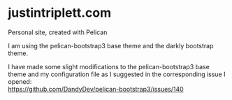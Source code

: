 # justintriplett.com
Personal site, created with Pelican

I am using the pelican-bootstrap3 base theme and the darkly bootstrap theme.

I have made some slight modifications to the pelican-bootstrap3 base theme and my configuration file as I suggested in the corresponding issue I opened:  
https://github.com/DandyDev/pelican-bootstrap3/issues/140
